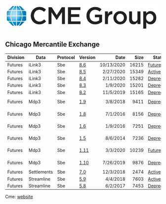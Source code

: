 [![Cme](https://github.com/Open-Markets-Initiative/Directory/blob/master/Images/Cme.png)](http://www.cmegroup.com/)


## Chicago Mercantile Exchange

| Division | Data | Protocol | Version | Date | Size | Status | Testing | Specification |
| --- | --- | --- | --- | ---: | ---: | --- | --- | --- |
| Futures | iLink3 | Sbe | [8.6][Cme.Futures.iLink3.Sbe.v8.6.Dissector] | 10/13/2020 | 16215 | [Future][Omi.Glossary.Status] | [Untested][Omi.Glossary.Testing] | [url][Cme.Futures.iLink3.Sbe.v8.6.Url] - [xml][Cme.Futures.iLink3.Sbe.v8.6.Xml] |
| Futures | iLink3 | Sbe | [8.5][Cme.Futures.iLink3.Sbe.v8.5.Dissector] | 2/27/2020 | 15349 | [Active][Omi.Glossary.Status] | [Untested][Omi.Glossary.Testing] | [url][Cme.Futures.iLink3.Sbe.v8.5.Url] - [xml][Cme.Futures.iLink3.Sbe.v8.5.Xml] |
| Futures | iLink3 | Sbe | [8.4][Cme.Futures.iLink3.Sbe.v8.4.Dissector] | 2/11/2020 | 15282 | [Deprecated][Omi.Glossary.Status] | [Untested][Omi.Glossary.Testing] | [url][Cme.Futures.iLink3.Sbe.v8.4.Url] - [xml][Cme.Futures.iLink3.Sbe.v8.4.Xml] |
| Futures | iLink3 | Sbe | [8.3][Cme.Futures.iLink3.Sbe.v8.3.Dissector] | 1/9/2020 | 15201 | [Deprecated][Omi.Glossary.Status] | [Untested][Omi.Glossary.Testing] | [url][Cme.Futures.iLink3.Sbe.v8.3.Url] - [xml][Cme.Futures.iLink3.Sbe.v8.3.Xml] |
| Futures | iLink3 | Sbe | [8.2][Cme.Futures.iLink3.Sbe.v8.2.Dissector] | 11/5/2019 | 15165 | [Deprecated][Omi.Glossary.Status] | [Verified][Omi.Glossary.Testing] | [url][Cme.Futures.iLink3.Sbe.v8.2.Url] - [xml][Cme.Futures.iLink3.Sbe.v8.2.Xml] |
| Futures | Mdp3 | Sbe | [1.9][Cme.Futures.Mdp3.Sbe.v1.9.Dissector] | 3/8/2018 | 9411 | [Deprecated][Omi.Glossary.Status] | [Verified][Omi.Glossary.Testing] | [url][Cme.Futures.Mdp3.Sbe.v1.9.Url] - [xml][Cme.Futures.Mdp3.Sbe.v1.9.Xml] - [ftp][Cme.Futures.Mdp3.Sbe.v1.9.Ftp] |
| Futures | Mdp3 | Sbe | [1.8][Cme.Futures.Mdp3.Sbe.v1.8.Dissector] | 7/1/2016 | 8156 | [Deprecated][Omi.Glossary.Status] | [Verified][Omi.Glossary.Testing] | [url][Cme.Futures.Mdp3.Sbe.v1.8.Url] - [xml][Cme.Futures.Mdp3.Sbe.v1.8.Xml] - [ftp][Cme.Futures.Mdp3.Sbe.v1.8.Ftp] |
| Futures | Mdp3 | Sbe | [1.6][Cme.Futures.Mdp3.Sbe.v1.6.Dissector] | 1/9/2016 | 7251 | [Deprecated][Omi.Glossary.Status] | [Verified][Omi.Glossary.Testing] | [url][Cme.Futures.Mdp3.Sbe.v1.6.Url] - [xml][Cme.Futures.Mdp3.Sbe.v1.6.Xml] - [ftp][Cme.Futures.Mdp3.Sbe.v1.6.Ftp] |
| Futures | Mdp3 | Sbe | [1.5][Cme.Futures.Mdp3.Sbe.v1.5.Dissector] | 8/6/2014 | 7236 | [Deprecated][Omi.Glossary.Status] | [Verified][Omi.Glossary.Testing] | [url][Cme.Futures.Mdp3.Sbe.v1.5.Url] - [xml][Cme.Futures.Mdp3.Sbe.v1.5.Xml] - [ftp][Cme.Futures.Mdp3.Sbe.v1.5.Ftp] |
| Futures | Mdp3 | Sbe | [1.11][Cme.Futures.Mdp3.Sbe.v1.11.Dissector] | 3/3/2020 | 10239 | [Future][Omi.Glossary.Status] | [Untested][Omi.Glossary.Testing] | [url][Cme.Futures.Mdp3.Sbe.v1.11.Url] - [xml][Cme.Futures.Mdp3.Sbe.v1.11.Xml] - [ftp][Cme.Futures.Mdp3.Sbe.v1.11.Ftp] |
| Futures | Mdp3 | Sbe | [1.10][Cme.Futures.Mdp3.Sbe.v1.10.Dissector] | 7/26/2019 | 9876 | [Deprecated][Omi.Glossary.Status] | [Untested][Omi.Glossary.Testing] | [url][Cme.Futures.Mdp3.Sbe.v1.10.Url] - [xml][Cme.Futures.Mdp3.Sbe.v1.10.Xml] - [ftp][Cme.Futures.Mdp3.Sbe.v1.10.Ftp] |
| Futures | Settlements | Sbe | [7.0][Cme.Futures.Settlements.Sbe.v7.0.Dissector] | 12/3/2018 | 2474 | [Active][Omi.Glossary.Status] | [Untested][Omi.Glossary.Testing] | [url][Cme.Futures.Settlements.Sbe.v7.0.Url] - [xml][Cme.Futures.Settlements.Sbe.v7.0.Xml] |
| Futures | Streamline | Sbe | [5.9][Cme.Futures.Streamline.Sbe.v5.9.Dissector] | 4/4/2018 | 7603 | [Active][Omi.Glossary.Status] | [Untested][Omi.Glossary.Testing] | [url][Cme.Futures.Streamline.Sbe.v5.9.Url] - [xml][Cme.Futures.Streamline.Sbe.v5.9.Xml] |
| Futures | Streamline | Sbe | [5.8][Cme.Futures.Streamline.Sbe.v5.8.Dissector] | 6/2/2017 | 7453 | [Deprecated][Omi.Glossary.Status] | [Untested][Omi.Glossary.Testing] | [url][Cme.Futures.Streamline.Sbe.v5.8.Url] - [xml][Cme.Futures.Streamline.Sbe.v5.8.Xml] |


Cme: [website](http://www.cmegroup.com/ "Go to Chicago Mercantile Exchange")


[Omi.Glossary.Status]: https://github.com/Open-Markets-Initiative/Directory/blob/master/Glossary/Status.md "Protocol Deployment Status"
[Omi.Glossary.Testing]: https://github.com/Open-Markets-Initiative/Directory/blob/master/Glossary/Testing.md "Protocol Testing Status"

[Cme.Futures.Mdp3.Sbe.v1.5.Dissector]: https://github.com/Open-Markets-Initiative/wireshark-lua/blob/master/Cme/Cme.Futures.Mdp3.Sbe.v1.5.Script.Dissector.lua "Chicago Mercantile Exchange 1.5 Wireshark Dissector"
[Cme.Futures.Mdp3.Sbe.v1.5.Url]: https://www.cmegroup.com/confluence/display/EPICSANDBOX/CME+MDP+3.0+Market+Data "Specification url"
[Cme.Futures.Mdp3.Sbe.v1.5.Xml]: https://github.com/Open-Markets-Initiative/Directory/blob/master/Specifications/Cme/Cme.Futures.Mdp3.Sbe.v.1.5.xml "Chicago Mercantile Exchange 1.5 Xml"
[Cme.Futures.Mdp3.Sbe.v1.5.Ftp]: ftp://ftp.cmegroup.com/SBEFix/Production/Templates "Specification ftp"
[Cme.Futures.Mdp3.Sbe.v1.6.Dissector]: https://github.com/Open-Markets-Initiative/wireshark-lua/blob/master/Cme/Cme.Futures.Mdp3.Sbe.v1.6.Script.Dissector.lua "Chicago Mercantile Exchange 1.6 Wireshark Dissector"
[Cme.Futures.Mdp3.Sbe.v1.6.Url]: https://www.cmegroup.com/confluence/display/EPICSANDBOX/CME+MDP+3.0+Market+Data "Specification url"
[Cme.Futures.Mdp3.Sbe.v1.6.Xml]: https://github.com/Open-Markets-Initiative/Directory/blob/master/Specifications/Cme/Cme.Futures.Mdp3.Sbe.v1.6.xml "Chicago Mercantile Exchange 1.6 Xml"
[Cme.Futures.Mdp3.Sbe.v1.6.Ftp]: ftp://ftp.cmegroup.com/SBEFix/Production/Templates "Specification ftp"
[Cme.Futures.Mdp3.Sbe.v1.8.Dissector]: https://github.com/Open-Markets-Initiative/wireshark-lua/blob/master/Cme/Cme.Futures.Mdp3.Sbe.v1.8.Script.Dissector.lua "Chicago Mercantile Exchange 1.8 Wireshark Dissector"
[Cme.Futures.Mdp3.Sbe.v1.8.Url]: https://www.cmegroup.com/confluence/display/EPICSANDBOX/CME+MDP+3.0+Market+Data "Specification url"
[Cme.Futures.Mdp3.Sbe.v1.8.Xml]: https://github.com/Open-Markets-Initiative/Directory/blob/master/Specifications/Cme/Cme.Futures.Mdp3.Sbe.v1.8.xml "Chicago Mercantile Exchange 1.8 Xml"
[Cme.Futures.Mdp3.Sbe.v1.8.Ftp]: ftp://ftp.cmegroup.com/SBEFix/Production/Templates "Specification ftp"
[Cme.Futures.Mdp3.Sbe.v1.9.Dissector]: https://github.com/Open-Markets-Initiative/wireshark-lua/blob/master/Cme/Cme.Futures.Mdp3.Sbe.v1.9.Script.Dissector.lua "Chicago Mercantile Exchange 1.9 Wireshark Dissector"
[Cme.Futures.Mdp3.Sbe.v1.9.Url]: https://www.cmegroup.com/confluence/display/EPICSANDBOX/CME+MDP+3.0+Market+Data "Specification url"
[Cme.Futures.Mdp3.Sbe.v1.9.Xml]: https://github.com/Open-Markets-Initiative/Directory/blob/master/Specifications/Cme/Cme.Futures.Mdp3.Sbe.v1.9.xml "Chicago Mercantile Exchange 1.9 Xml"
[Cme.Futures.Mdp3.Sbe.v1.9.Ftp]: ftp://ftp.cmegroup.com/SBEFix/Production/Templates "Specification ftp"
[Cme.Futures.Mdp3.Sbe.v1.10.Dissector]: https://github.com/Open-Markets-Initiative/wireshark-lua/blob/master/Cme/Cme.Futures.Mdp3.Sbe.v1.10.Script.Dissector.lua "Chicago Mercantile Exchange 1.10 Wireshark Dissector"
[Cme.Futures.Mdp3.Sbe.v1.10.Url]: https://www.cmegroup.com/confluence/display/EPICSANDBOX/CME+MDP+3.0+Market+Data "Specification url"
[Cme.Futures.Mdp3.Sbe.v1.10.Xml]: https://github.com/Open-Markets-Initiative/Directory/blob/master/Specifications/Cme/Cme.Futures.Mdp3.Sbe.v1.10.xml "Chicago Mercantile Exchange 1.10 Xml"
[Cme.Futures.Mdp3.Sbe.v1.10.Ftp]: ftp://ftp.cmegroup.com/SBEFix/Production/Templates "Specification ftp"
[Cme.Futures.Mdp3.Sbe.v1.11.Dissector]: https://github.com/Open-Markets-Initiative/wireshark-lua/blob/master/Cme/Cme.Futures.Mdp3.Sbe.v1.11.Script.Dissector.lua "Chicago Mercantile Exchange 1.11 Wireshark Dissector"
[Cme.Futures.Mdp3.Sbe.v1.11.Url]: https://www.cmegroup.com/confluence/display/EPICSANDBOX/CME+MDP+3.0+Market+Data "Specification url"
[Cme.Futures.Mdp3.Sbe.v1.11.Xml]: https://github.com/Open-Markets-Initiative/Directory/blob/master/Specifications/Cme/Cme.Futures.Mdp3.Sbe.v1.11.xml "Chicago Mercantile Exchange 1.11 Xml"
[Cme.Futures.Mdp3.Sbe.v1.11.Ftp]: ftp://ftp.cmegroup.com/SBEFix/Production/Templates "Specification ftp"
[Cme.Futures.Streamline.Sbe.v5.8.Dissector]: https://github.com/Open-Markets-Initiative/wireshark-lua/blob/master/Cme/Cme.Futures.Streamline.Sbe.v5.8.Script.Dissector.lua "Chicago Mercantile Exchange 5.8 Wireshark Dissector"
[Cme.Futures.Streamline.Sbe.v5.8.Url]: https://www.cmegroup.com/confluence/display/EPICSANDBOX/SBE+-+Streamlined+Market+Data "Specification url"
[Cme.Futures.Streamline.Sbe.v5.8.Xml]: https://github.com/Open-Markets-Initiative/Directory/blob/master/Specifications/Cme/Cme.Futures.Streamline.Sbe.v5.8.xml "Chicago Mercantile Exchange 5.8 Xml"
[Cme.Futures.Streamline.Sbe.v5.9.Dissector]: https://github.com/Open-Markets-Initiative/wireshark-lua/blob/master/Cme/Cme.Futures.Streamline.Sbe.v5.9.Script.Dissector.lua "Chicago Mercantile Exchange 5.9 Wireshark Dissector"
[Cme.Futures.Streamline.Sbe.v5.9.Url]: https://www.cmegroup.com/confluence/display/EPICSANDBOX/SBE+-+Streamlined+Market+Data "Specification url"
[Cme.Futures.Streamline.Sbe.v5.9.Xml]: https://github.com/Open-Markets-Initiative/Directory/blob/master/Specifications/Cme/Cme.Futures.Streamline.Sbe.v5.9.xml "Chicago Mercantile Exchange 5.9 Xml"
[Cme.Futures.Settlements.Sbe.v7.0.Dissector]: https://github.com/Open-Markets-Initiative/wireshark-lua/blob/master/Cme/Cme.Futures.Settlements.Sbe.v7.0.Script.Dissector.lua "Chicago Mercantile Exchange 7.0 Wireshark Dissector"
[Cme.Futures.Settlements.Sbe.v7.0.Url]: https://www.cmegroup.com/confluence/display/EPICSANDBOX/SBE+-+Streamlined+Market+Data "Specification url"
[Cme.Futures.Settlements.Sbe.v7.0.Xml]: https://github.com/Open-Markets-Initiative/Directory/blob/master/Specifications/Cme/Cme.Futures.Settlements.Sbe.v7.0.xml "Chicago Mercantile Exchange 7.0 Xml"
[Cme.Futures.iLink3.Sbe.v8.2.Dissector]: https://github.com/Open-Markets-Initiative/wireshark-lua/blob/master/Cme/Cme.Futures.iLink3.Sbe.v8.2.Script.Dissector.lua "Chicago Mercantile Exchange 8.2 Wireshark Dissector"
[Cme.Futures.iLink3.Sbe.v8.2.Url]: https://www.cmegroup.com/confluence/display/EPICSANDBOX/iLink+3+-+Simple+Binary+Encoding "Specification url"
[Cme.Futures.iLink3.Sbe.v8.2.Xml]: https://github.com/Open-Markets-Initiative/Directory/blob/master/Specifications/Cme/Cme.Futures.iLink3.Sbe.v8.2.xml "Chicago Mercantile Exchange 8.2 Xml"
[Cme.Futures.iLink3.Sbe.v8.3.Dissector]: https://github.com/Open-Markets-Initiative/wireshark-lua/blob/master/Cme/Cme.Futures.iLink3.Sbe.v8.3.Script.Dissector.lua "Chicago Mercantile Exchange 8.3 Wireshark Dissector"
[Cme.Futures.iLink3.Sbe.v8.3.Url]: https://www.cmegroup.com/confluence/display/EPICSANDBOX/iLink+3+-+Simple+Binary+Encoding "Specification url"
[Cme.Futures.iLink3.Sbe.v8.3.Xml]: https://github.com/Open-Markets-Initiative/Directory/blob/master/Specifications/Cme/Cme.Futures.iLink3.Sbe.v8.3.xml "Chicago Mercantile Exchange 8.3 Xml"
[Cme.Futures.iLink3.Sbe.v8.4.Dissector]: https://github.com/Open-Markets-Initiative/wireshark-lua/blob/master/Cme/Cme.Futures.iLink3.Sbe.v8.4.Script.Dissector.lua "Chicago Mercantile Exchange 8.4 Wireshark Dissector"
[Cme.Futures.iLink3.Sbe.v8.4.Url]: https://www.cmegroup.com/confluence/display/EPICSANDBOX/iLink+3+-+Simple+Binary+Encoding "Specification url"
[Cme.Futures.iLink3.Sbe.v8.4.Xml]: https://github.com/Open-Markets-Initiative/Directory/blob/master/Specifications/Cme/Cme.Futures.iLink3.Sbe.v8.4.xml "Chicago Mercantile Exchange 8.4 Xml"
[Cme.Futures.iLink3.Sbe.v8.5.Dissector]: https://github.com/Open-Markets-Initiative/wireshark-lua/blob/master/Cme/Cme.Futures.iLink3.Sbe.v8.5.Script.Dissector.lua "Chicago Mercantile Exchange 8.5 Wireshark Dissector"
[Cme.Futures.iLink3.Sbe.v8.5.Url]: https://www.cmegroup.com/confluence/display/EPICSANDBOX/iLink+3+-+Simple+Binary+Encoding "Specification url"
[Cme.Futures.iLink3.Sbe.v8.5.Xml]: https://github.com/Open-Markets-Initiative/Directory/blob/master/Specifications/Cme/Cme.Futures.iLink3.Sbe.v8.5.xml "Chicago Mercantile Exchange 8.5 Xml"
[Cme.Futures.iLink3.Sbe.v8.6.Dissector]: https://github.com/Open-Markets-Initiative/wireshark-lua/blob/master/Cme/Cme.Futures.iLink3.Sbe.v8.6.Script.Dissector.lua "Chicago Mercantile Exchange 8.6 Wireshark Dissector"
[Cme.Futures.iLink3.Sbe.v8.6.Url]: https://www.cmegroup.com/confluence/display/EPICSANDBOX/iLink+3+-+Simple+Binary+Encoding "Specification url"
[Cme.Futures.iLink3.Sbe.v8.6.Xml]: https://github.com/Open-Markets-Initiative/Directory/blob/master/Specifications/Cme/Cme.Futures.iLink3.Sbe.v8.6.xml "Chicago Mercantile Exchange 8.6 Xml"
